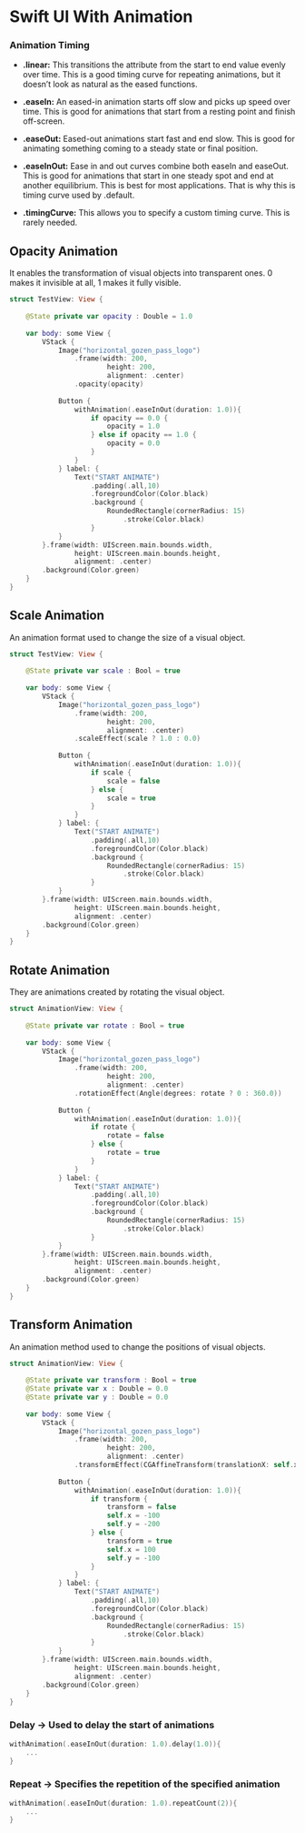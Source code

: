 # Swift UI With Animation

### Animation Timing
- <b>.linear:</b> This transitions the attribute from the start to end value evenly over time. This is a good timing curve for repeating animations, but it doesn’t look as natural as the eased functions.

- <b>.easeIn:</b> An eased-in animation starts off slow and picks up speed over time. This is good for animations that start from a resting point and finish off-screen.

- <b>.easeOut:</b> Eased-out animations start fast and end slow. This is good for animating something coming to a steady state or final position.

- <b>.easeInOut:</b> Ease in and out curves combine both easeIn and easeOut. This is good for animations that start in one steady spot and end at another equilibrium. This is best for most applications. That is why this is timing curve used by .default.

- <b>.timingCurve:</b> This allows you to specify a custom timing curve. This is rarely needed.

## Opacity Animation
It enables the transformation of visual objects into transparent ones. 0 makes it invisible at all, 1 makes it fully visible.
```swift
struct TestView: View {
    
    @State private var opacity : Double = 1.0
    
    var body: some View {
        VStack {
            Image("horizontal_gozen_pass_logo")
                .frame(width: 200,
                        height: 200,
                        alignment: .center)
                .opacity(opacity)
                
            Button {
                withAnimation(.easeInOut(duration: 1.0)){
                    if opacity == 0.0 {
                        opacity = 1.0
                    } else if opacity == 1.0 {
                        opacity = 0.0
                    }
                }
            } label: {
                Text("START ANIMATE")
                    .padding(.all,10)
                    .foregroundColor(Color.black)
                    .background {
                        RoundedRectangle(cornerRadius: 15)
                            .stroke(Color.black)
                    }
            }
        }.frame(width: UIScreen.main.bounds.width,
                height: UIScreen.main.bounds.height,
                alignment: .center)
        .background(Color.green)
    }
}
```
## Scale Animation
An animation format used to change the size of a visual object.
```swift
struct TestView: View {
    
    @State private var scale : Bool = true
    
    var body: some View {
        VStack {
            Image("horizontal_gozen_pass_logo")
                .frame(width: 200,
                        height: 200,
                        alignment: .center)
                .scaleEffect(scale ? 1.0 : 0.0)
                
            Button {
                withAnimation(.easeInOut(duration: 1.0)){
                    if scale {
                        scale = false
                    } else {
                        scale = true
                    }
                }
            } label: {
                Text("START ANIMATE")
                    .padding(.all,10)
                    .foregroundColor(Color.black)
                    .background {
                        RoundedRectangle(cornerRadius: 15)
                            .stroke(Color.black)
                    }
            }
        }.frame(width: UIScreen.main.bounds.width,
                height: UIScreen.main.bounds.height,
                alignment: .center)
        .background(Color.green)
    }
}
```

## Rotate Animation
They are animations created by rotating the visual object.
```swift
struct AnimationView: View {
    
    @State private var rotate : Bool = true
    
    var body: some View {
        VStack {
            Image("horizontal_gozen_pass_logo")
                .frame(width: 200,
                        height: 200,
                        alignment: .center)
                .rotationEffect(Angle(degrees: rotate ? 0 : 360.0))
                
            Button {
                withAnimation(.easeInOut(duration: 1.0)){
                    if rotate {
                        rotate = false
                    } else {
                        rotate = true
                    }
                }
            } label: {
                Text("START ANIMATE")
                    .padding(.all,10)
                    .foregroundColor(Color.black)
                    .background {
                        RoundedRectangle(cornerRadius: 15)
                            .stroke(Color.black)
                    }
            }
        }.frame(width: UIScreen.main.bounds.width,
                height: UIScreen.main.bounds.height,
                alignment: .center)
        .background(Color.green)
    }
}
```

## Transform Animation
An animation method used to change the positions of visual objects.
```swift
struct AnimationView: View {
    
    @State private var transform : Bool = true
    @State private var x : Double = 0.0
    @State private var y : Double = 0.0
    
    var body: some View {
        VStack {
            Image("horizontal_gozen_pass_logo")
                .frame(width: 200,
                        height: 200,
                        alignment: .center)
                .transformEffect(CGAffineTransform(translationX: self.x, y: self.y))
                
            Button {
                withAnimation(.easeInOut(duration: 1.0)){
                    if transform {
                        transform = false
                        self.x = -100
                        self.y = -200
                    } else {
                        transform = true
                        self.x = 100
                        self.y = -100
                    }
                }
            } label: {
                Text("START ANIMATE")
                    .padding(.all,10)
                    .foregroundColor(Color.black)
                    .background {
                        RoundedRectangle(cornerRadius: 15)
                            .stroke(Color.black)
                    }
            }
        }.frame(width: UIScreen.main.bounds.width,
                height: UIScreen.main.bounds.height,
                alignment: .center)
        .background(Color.green)
    }
}
```
### Delay -> Used to delay the start of animations
```swift
withAnimation(.easeInOut(duration: 1.0).delay(1.0)){
    ...
}
```
### Repeat -> Specifies the repetition of the specified animation
```swift
withAnimation(.easeInOut(duration: 1.0).repeatCount(2)){
    ...
}
```
